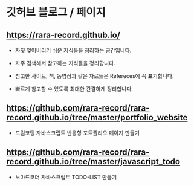 # 깃허브 블로그 / 페이지

## https://rara-record.github.io/

- 자칫 잊어버리기 쉬운 지식들을 정리하는 공간입니다.

- 자주 검색해서 참고하는 지식들을 정리합니다.

- 참고한 사이트, 책, 동영상과 같은 자료들은 Refereces에 꼭 표기합니다.

- 빠르게 참고할 수 있도록 최대한 간결하게 정리합니다.

## https://github.com/rara-record/rara-record.github.io/tree/master/portfolio_website
- 드림코딩 자바스크립트 반응형 포트폴리오 페이지 만들기

## https://github.com/rara-record/rara-record.github.io/tree/master/javascript_todo
- 노마드코더 자바스크립트 TODO-LIST 만들기

